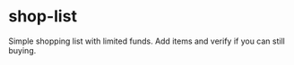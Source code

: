 # shop-list

Simple shopping list with limited funds.
Add items and verify if you can still buying.
